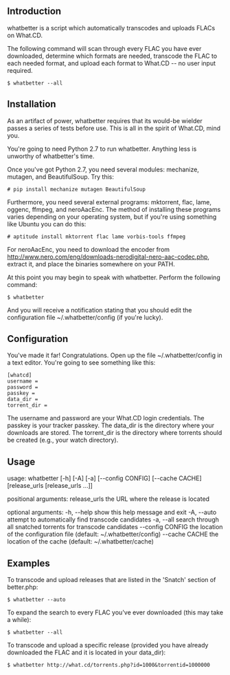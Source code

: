 Introduction
------------
whatbetter is a script which automatically transcodes and uploads FLACs on What.CD.

The following command will scan through every FLAC you have ever downloaded, determine which formats are needed, transcode the FLAC to each needed format, and upload each format to What.CD -- no user input required.

    $ whatbetter --all

Installation
------------
As an artifact of power, whatbetter requires that its would-be wielder passes a series of tests before use. This is all in the spirit of What.CD, mind you.

You're going to need Python 2.7 to run whatbetter. Anything less is unworthy of whatbetter's time.

Once you've got Python 2.7, you need several modules: mechanize, mutagen, and BeautifulSoup. Try this:

    # pip install mechanize mutagen BeautifulSoup

Furthermore, you need several external programs: mktorrent, flac, lame, oggenc, ffmpeg, and neroAacEnc. The method of installing these programs varies depending on your operating system, but if you're using something like Ubuntu you can do this:

    # aptitude install mktorrent flac lame vorbis-tools ffmpeg

For neroAacEnc, you need to download the encoder from http://www.nero.com/eng/downloads-nerodigital-nero-aac-codec.php, extract it, and place the binaries somewhere on your PATH.

At this point you may begin to speak with whatbetter. Perform the following command:

    $ whatbetter

And you will receive a notification stating that you should edit the configuration file ~/.whatbetter/config (if you're lucky).

Configuration
-------------
You've made it far! Congratulations. Open up the file ~/.whatbetter/config in a text editor. You're going to see something like this:

    [whatcd]
    username =
    password = 
    passkey = 
    data_dir =
    torrent_dir =

The username and password are your What.CD login credentials. The passkey is your tracker passkey. The data_dir is the directory where your downloads are stored. The torrent_dir is the directory where torrents should be created (e.g., your watch directory).

Usage
-----
usage: whatbetter [-h] [-A] [-a] [--config CONFIG] [--cache CACHE]
                  [release_urls [release_urls ...]]

positional arguments:
  release_urls     the URL where the release is located

optional arguments:
  -h, --help       show this help message and exit
  -A, --auto       attempt to automatically find transcode candidates
  -a, --all        search through all snatched torrents for transcode
                   candidates
  --config CONFIG  the location of the configuration file (default:
                   ~/.whatbetter/config)
  --cache CACHE    the location of the cache (default: ~/.whatbetter/cache)

Examples
--------
To transcode and upload releases that are listed in the 'Snatch' section of better.php:

    $ whatbetter --auto

To expand the search to every FLAC you've ever downloaded (this may take a while):

    $ whatbetter --all

To transcode and upload a specific release (provided you have already downloaded the FLAC and it is located in your data_dir):

    $ whatbetter http://what.cd/torrents.php?id=1000&torrentid=1000000
